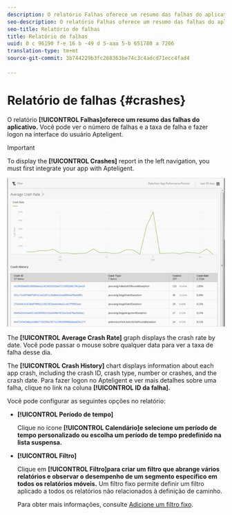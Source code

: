 ```yaml
---
description: O relatório Falhas oferece um resumo das falhas do aplicativo. Você pode ver o número de falhas e a taxa de falha e fazer logon na interface do usuário Apteligent.
seo-description: O relatório Falhas oferece um resumo das falhas do aplicativo. Você pode ver o número de falhas e a taxa de falha e fazer logon na interface do usuário Apteligent.
seo-title: Relatório de falhas
title: Relatório de falhas
uuid: 0 c 96190 f-e 16 b -49 d 5-aaa 5-b 651780 a 7266
translation-type: tm+mt
source-git-commit: 3b744229b3fc288363be74c3c4adcd71ecc4fad4

---
```



# Relatório de falhas {#crashes}

O relatório **[!UICONTROL Falhas]oferece um resumo das falhas do aplicativo.** Você pode ver o número de falhas e a taxa de falha e fazer logon na interface do usuário Apteligent.

>[!IMPORTANT]
>
>To display the **[!UICONTROL Crashes]** report in the left navigation, you must first integrate your app with Apteligent.

![falhas](assets/crashes.png)

The **[!UICONTROL Average Crash Rate]** graph displays the crash rate by date. Você pode passar o mouse sobre qualquer data para ver a taxa de falha desse dia.

The **[!UICONTROL Crash History]** chart displays information about each app crash, including the crash ID, crash type, number or crashes, and the crash date. Para fazer logon no Apteligent e ver mais detalhes sobre uma falha, clique no link na coluna **[!UICONTROL ID da falha].**

Você pode configurar as seguintes opções no relatório:

* **[!UICONTROL Período de tempo]**

   Clique no ícone **[!UICONTROL Calendário]e selecione um período de tempo personalizado ou escolha um período de tempo predefinido na lista suspensa.**

* **[!UICONTROL Filtro]**

   Clique em **[!UICONTROL Filtro]para criar um filtro que abrange vários relatórios e observar o desempenho de um segmento específico em todos os relatórios móveis.** Um filtro fixo permite definir um filtro aplicado a todos os relatórios não relacionados à definição de caminho.

   Para obter mais informações, consulte [Adicione um filtro fixo](/help/using/usage/reports-customize/t-sticky-filter.md).